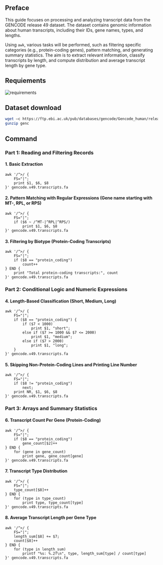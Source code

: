 ## Preface

This guide focuses on processing and analyzing transcript data from the GENCODE release 49 dataset. The dataset contains genomic information about human transcripts, including their IDs, gene names, types, and lengths. 

Using `awk`, various tasks will be performed, such as filtering specific categories (e.g., protein-coding genes), pattern matching, and generating summary statistics. The aim is to extract relevant information, classify transcripts by length, and compute distribution and average transcript length by gene type.

## Requiements
![requirements](figures/requirements.png)


## Dataset download

```bash
wget –c https://ftp.ebi.ac.uk/pub/databases/gencode/Gencode_human/release_49/gencode.v49.transcripts.fa.gz
gunzip genc
```

## Command

### Part 1: Reading and Filtering Records

#### 1. Basic Extraction
```
awk '/^>/ { 
    FS="|"; 
    print $1, $6, $8 
}' gencode.v49.transcripts.fa
```

#### 2. Pattern Matching with Regular Expressions (Gene name starting with MT-, RPL, or RPS)
```
awk '/^>/ {
    FS="|"; 
    if ($6 ~ /^MT-|^RPL|^RPS/) 
        print $1, $6, $8 
}' gencode.v49.transcripts.fa
```

#### 3. Filtering by Biotype (Protein-Coding Transcripts)
```
awk '/^>/ {
    FS="|"; 
    if ($8 == "protein_coding") 
        count++ 
} END { 
    print "Total protein-coding transcripts:", count 
}' gencode.v49.transcripts.fa
```

### Part 2: Conditional Logic and Numeric Expressions

#### 4. Length-Based Classification (Short, Medium, Long)
```
awk '/^>/ {
    FS="|"; 
    if ($8 == "protein_coding") {
        if ($7 < 1000) 
            print $1, "short"; 
        else if ($7 >= 1000 && $7 <= 2000) 
            print $1, "medium"; 
        else if ($7 > 2000) 
            print $1, "long"; 
    }
}' gencode.v49.transcripts.fa
```

#### 5. Skipping Non-Protein-Coding Lines and Printing Line Number
```
awk '/^>/ {
    FS="|"; 
    if ($8 != "protein_coding") 
        next; 
    print NR, $1, $6, $8 
}' gencode.v49.transcripts.fa
```

### Part 3: Arrays and Summary Statistics

#### 6. Transcript Count Per Gene (Protein-Coding)
```
awk '/^>/ {
    FS="|"; 
    if ($8 == "protein_coding") 
        gene_count[$2]++ 
} END { 
    for (gene in gene_count) 
        print gene, gene_count[gene] 
}' gencode.v49.transcripts.fa
```

#### 7. Transcript Type Distribution
```
awk '/^>/ {
    FS="|"; 
    type_count[$8]++ 
} END { 
    for (type in type_count) 
        print type, type_count[type] 
}' gencode.v49.transcripts.fa
```

#### 8. Average Transcript Length per Gene Type
```
awk '/^>/ {
    FS="|"; 
    length_sum[$8] += $7; 
    count[$8]++ 
} END { 
    for (type in length_sum) 
        printf "%s: %.2f\n", type, length_sum[type] / count[type] 
}' gencode.v49.transcripts.fa
```